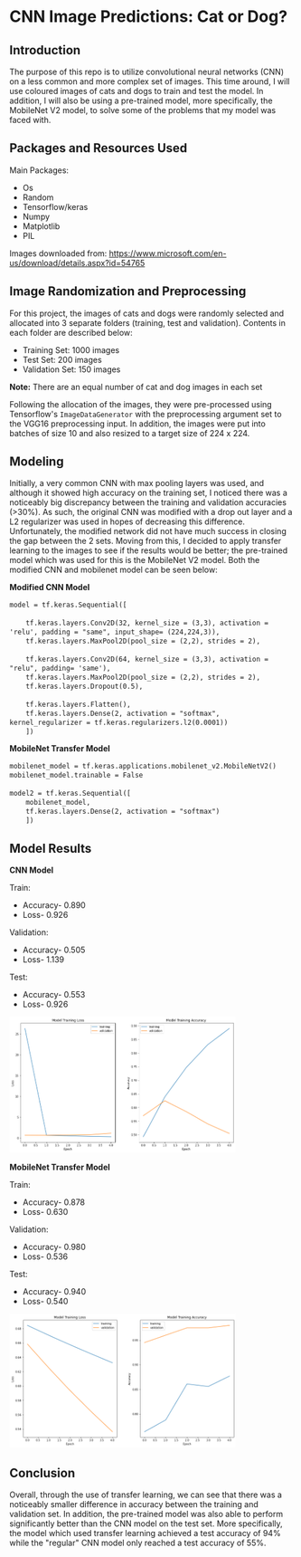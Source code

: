 # CNN Image Predictions: Cat or Dog? 

## Introduction 

The purpose of this repo is to utilize convolutional neural networks (CNN) on a less common and more complex set of images. This time around, I will use coloured images of cats and dogs to train and test the model. In addition, I will also be using a pre-trained model, more specifically, the MobileNet V2 model, to solve some of the problems that my model was faced with. 

## Packages and Resources Used 
Main Packages:
- Os
- Random
- Tensorflow/keras
- Numpy
- Matplotlib
- PIL

Images downloaded from: https://www.microsoft.com/en-us/download/details.aspx?id=54765


## Image Randomization and Preprocessing

For this project, the images of cats and dogs were randomly selected and allocated into 3 separate folders (training, test and validation). Contents in each folder are described below:
  - Training Set: 1000 images
  - Test Set: 200 images 
  - Validation Set: 150 images
 
**Note:** There are an equal number of cat and dog images in each set 
 
Following the allocation of the images, they were pre-processed using Tensorflow's ``ImageDataGenerator`` with the preprocessing argument set to the VGG16 preprocessing input. In addition, the images were put into batches of size 10 and also resized to a target size of 224 x 224. 

## Modeling 

Initially, a very common CNN with max pooling layers was used, and although it showed high accuracy on the training set, I noticed there was a noticeably big discrepancy between the training and validation accuracies (>30%). As such, the original CNN was modified with a drop out layer and a L2 regularizer was used in hopes of decreasing this difference. Unfortunately, the modified network did not have much success in closing the gap between the 2 sets. Moving from this, I decided to apply transfer learning to the images to see if the results would be better; the pre-trained model which was used for this is the MobileNet V2 model. Both the modified CNN and mobilenet model can be seen below: 

  **Modified CNN Model**
```
model = tf.keras.Sequential([
    
    tf.keras.layers.Conv2D(32, kernel_size = (3,3), activation = 'relu', padding = "same", input_shape= (224,224,3)),
    tf.keras.layers.MaxPool2D(pool_size = (2,2), strides = 2), 
    
    tf.keras.layers.Conv2D(64, kernel_size = (3,3), activation = "relu", padding= 'same'),
    tf.keras.layers.MaxPool2D(pool_size = (2,2), strides = 2), 
    tf.keras.layers.Dropout(0.5),
    
    tf.keras.layers.Flatten(),
    tf.keras.layers.Dense(2, activation = "softmax", kernel_regularizer = tf.keras.regularizers.l2(0.0001))
    ])
```
  **MobileNet Transfer Model**
```
mobilenet_model = tf.keras.applications.mobilenet_v2.MobileNetV2()
mobilenet_model.trainable = False

model2 = tf.keras.Sequential([
    mobilenet_model,
    tf.keras.layers.Dense(2, activation = "softmax")
    ])
```
## Model Results 

**CNN Model** 

Train:
  - Accuracy- 0.890
  - Loss- 0.926 
  
Validation: 
  - Accuracy- 0.505
  - Loss- 1.139
 
Test: 
  - Accuracy- 0.553
  - Loss- 0.926

<img src="imgs/cnn model.png"  width = 400/>

**MobileNet Transfer Model** 

Train: 
  - Accuracy- 0.878
  - Loss- 0.630 

Validation: 
  - Accuracy- 0.980
  - Loss- 0.536

Test: 
  - Accuracy- 0.940
  - Loss- 0.540
  
<img src="imgs/transfer model.png"  width = 400/>

## Conclusion

Overall, through the use of transfer learning, we can see that there was a noticeably smaller difference in accuracy between the training and validation set. In addition, the pre-trained model was also able to perform significantly better than the CNN model on the test set. More specifically, the model which used transfer learning achieved a test accuracy of 94% while the "regular" CNN model only reached a test accuracy of 55%. 















